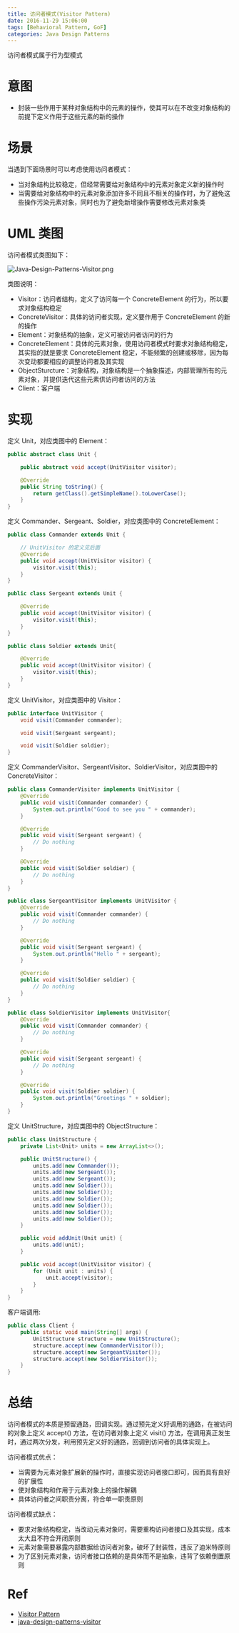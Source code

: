```yaml
---
title: 访问者模式(Visitor Pattern)
date: 2016-11-29 15:06:00
tags: [Behavioral Pattern, GoF]
categories: Java Design Patterns
---
```


访问者模式属于行为型模式

<!-- more -->

# 意图

* 封装一些作用于某种对象结构中的元素的操作，使其可以在不改变对象结构的前提下定义作用于这些元素的新的操作

# 场景

当遇到下面场景时可以考虑使用访问者模式：

* 当对象结构比较稳定，但经常需要给对象结构中的元素对象定义新的操作时
* 当需要给对象结构中的元素对象添加许多不同且不相关的操作时，为了避免这些操作污染元素对象，同时也为了避免新增操作需要修改元素对象类

# UML 类图

访问者模式类图如下：

![Java-Design-Patterns-Visitor.png](http://otg3f8t90.bkt.clouddn.com/2018/1/15/Java-Design-Patterns-Visitor.png)

类图说明：

* Visitor：访问者结构，定义了访问每一个 ConcreteElement 的行为，所以要求对象结构稳定
* ConcreteVisitor：具体的访问者实现，定义要作用于 ConcreteElement 的新的操作
* Element：对象结构的抽象，定义可被访问者访问的行为
* ConcreteElement：具体的元素对象，使用访问者模式时要求对象结构稳定，其实指的就是要求 ConcreteElement 稳定，不能频繁的创建或移除，因为每次变动都要相应的调整访问者及其实现
* ObjectSturcture：对象结构，对象结构是一个抽象描述，内部管理所有的元素对象，并提供迭代这些元素供访问者访问的方法
* Client：客户端

# 实现

定义 Unit，对应类图中的 Element：

```java
public abstract class Unit {

    public abstract void accept(UnitVisitor visitor);

    @Override
    public String toString() {
        return getClass().getSimpleName().toLowerCase();
    }
}
```

定义 Commander、Sergeant、Soldier，对应类图中的 ConcreteElement：

```java
public class Commander extends Unit {

    // UnitVisitor 的定义见后面
    @Override
    public void accept(UnitVisitor visitor) {
        visitor.visit(this);
    }
}
```

```java
public class Sergeant extends Unit {

    @Override
    public void accept(UnitVisitor visitor) {
        visitor.visit(this);
    }
}
```

```java
public class Soldier extends Unit{

    @Override
    public void accept(UnitVisitor visitor) {
        visitor.visit(this);
    }
}
```

定义 UnitVisitor，对应类图中的 Visitor：

```java
public interface UnitVisitor {
    void visit(Commander commander);

    void visit(Sergeant sergeant);

    void visit(Soldier soldier);
}
```

定义 CommanderVisitor、SergeantVisitor、SoldierVisitor，对应类图中的 ConcreteVisitor：

```java
public class CommanderVisitor implements UnitVisitor {
    @Override
    public void visit(Commander commander) {
        System.out.println("Good to see you " + commander);
    }

    @Override
    public void visit(Sergeant sergeant) {
        // Do nothing
    }

    @Override
    public void visit(Soldier soldier) {
        // Do nothing
    }
}
```

```java
public class SergeantVisitor implements UnitVisitor {
    @Override
    public void visit(Commander commander) {
        // Do nothing
    }

    @Override
    public void visit(Sergeant sergeant) {
        System.out.println("Hello " + sergeant);
    }

    @Override
    public void visit(Soldier soldier) {
        // Do nothing
    }
}
```

```java
public class SoldierVisitor implements UnitVisitor{
    @Override
    public void visit(Commander commander) {
        // Do nothing
    }

    @Override
    public void visit(Sergeant sergeant) {
        // Do nothing
    }

    @Override
    public void visit(Soldier soldier) {
        System.out.println("Greetings " + soldier);
    }
}
```

定义 UnitStructure，对应类图中的 ObjectStructure：

```java
public class UnitStructure {
    private List<Unit> units = new ArrayList<>();

    public UnitStructure() {
        units.add(new Commander());
        units.add(new Sergeant());
        units.add(new Sergeant());
        units.add(new Soldier());
        units.add(new Soldier());
        units.add(new Soldier());
        units.add(new Soldier());
        units.add(new Soldier());
        units.add(new Soldier());
    }

    public void addUnit(Unit unit) {
        units.add(unit);
    }

    public void accept(UnitVisitor visitor) {
        for (Unit unit : units) {
            unit.accept(visitor);
        }
    }
}
```

客户端调用:

```java
public class Client {
    public static void main(String[] args) {
        UnitStructure structure = new UnitStructure();
        structure.accept(new CommanderVisitor());
        structure.accept(new SergeantVisitor());
        structure.accept(new SoldierVisitor());
    }
}
```

# 总结

访问者模式的本质是预留通路，回调实现。通过预先定义好调用的通路，在被访问的对象上定义 accept() 方法，在访问者对象上定义 visit() 方法，在调用真正发生时，通过两次分发，利用预先定义好的通路，回调到访问者的具体实现上。

访问者模式优点：

* 当需要为元素对象扩展新的操作时，直接实现访问者接口即可，因而具有良好的扩展性
* 使对象结构和作用于元素对象上的操作解耦
* 具体访问者之间职责分离，符合单一职责原则

访问者模式缺点：

* 要求对象结构稳定，当改动元素对象时，需要重构访问者接口及其实现，成本太大且不符合开闭原则
* 元素对象需要暴露内部数据给访问者对象，破坏了封装性，违反了迪米特原则
* 为了区别元素对象，访问者接口依赖的是具体而不是抽象，违背了依赖倒置原则

# Ref

* [Visitor Pattern](http://www.oodesign.com/visitor-pattern.html)
* [java-design-patterns-visitor](https://github.com/iluwatar/java-design-patterns/blob/master/visitor/README.md)

